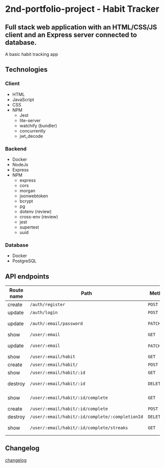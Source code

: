 # 2nd-portfolio-project - Habit Tracker

## Full stack web application with an HTML/CSS/JS client and an Express server connected to <db type> database.

A basic habit tracking app

## Technologies

### Client

- HTML
- JavaScript
- CSS
- NPM
  - Jest
  - lite-server
  - watchify (bundler)
  - concurrently
  - jwt_decode

### Backend

- Docker
- NodeJs
- Express
- NPM
  - express
  - cors
  - morgan
  - jsonwebtoken
  - bcrypt
  - pg
  - dotenv (review)
  - cross-env (review)
  - jest
  - supertest
  - uuid

### Database

- Docker
- PostgreSQL

## API endpoints

| Route name | Path                                            | Method        | Purpose     |
| ---------- | ----------------------------------------------- | ------------- | ----------- |
| create     | `/auth/register`                                | `POST`        | Working     |
| update     | `/auth/login`                                   | `POST`        | Working     |
| update     | `/auth/:email/password`                         | `PATCH`       | In progress |
| show       | `/user/:email`                                  | `GET`         | Working     |
| update     | `/user/:email`                                  | `PATCH`/`PUT` | In progress |
| show       | `/user/:email/habit`                            | `GET`         | Working     |
| create     | `/user/:email/habit/`                           | `POST`        | Working     |
| show       | `/user/:email/habit/:id`                        | `GET`         | Working     |
| destroy    | `/user/:email/habit/:id`                        | `DELETE`      | In Progress |
| show       | `/user/:email/habit/:id/complete`               | `GET`         | In Progress |
| create     | `/user/:email/habit/:id/complete`               | `POST`        | Working     |
| destroy    | `/user/:email/habit/:id/complete/:completionId` | `DELETE`      | Working     |
| show       | `/user/:email/habit/:id/complete/streaks`       | `GET`         | In Progress |

## Changelog

[changelog](./changelog.md)
